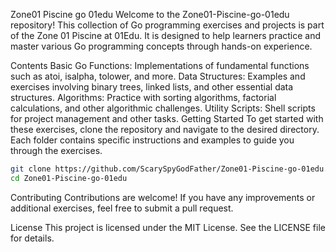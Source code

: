 Zone01 Piscine go 01edu
Welcome to the Zone01-Piscine-go-01edu repository! This collection of Go programming exercises and projects is part of the Zone 01 Piscine at 01Edu. It is designed to help learners practice and master various Go programming concepts through hands-on experience.

Contents
Basic Go Functions: Implementations of fundamental functions such as atoi, isalpha, tolower, and more.
Data Structures: Examples and exercises involving binary trees, linked lists, and other essential data structures.
Algorithms: Practice with sorting algorithms, factorial calculations, and other algorithmic challenges.
Utility Scripts: Shell scripts for project management and other tasks.
Getting Started
To get started with these exercises, clone the repository and navigate to the desired directory. Each folder contains specific instructions and examples to guide you through the exercises.

```bash
git clone https://github.com/ScarySpyGodFather/Zone01-Piscine-go-01edu.git
cd Zone01-Piscine-go-01edu
```

Contributing
Contributions are welcome! If you have any improvements or additional exercises, feel free to submit a pull request.

License
This project is licensed under the MIT License. See the LICENSE file for details.
